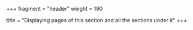 +++
fragment = "header"
weight = 190

title = "Displaying pages of this section and all the sections under it"
+++
